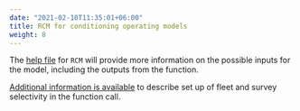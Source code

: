 ```yaml
---
date: "2021-02-10T11:35:01+06:00"
title: RCM for conditioning operating models
weight: 8
---
```


The [help file](https://samtool.openmse.com/reference/RCM.html) for `RCM` will provide more information on the possible inputs for the model, including the outputs from the function. 

[Additional information is available](/tutorial-rcm-select) to describe set up of fleet and survey selectivity in the function call.

